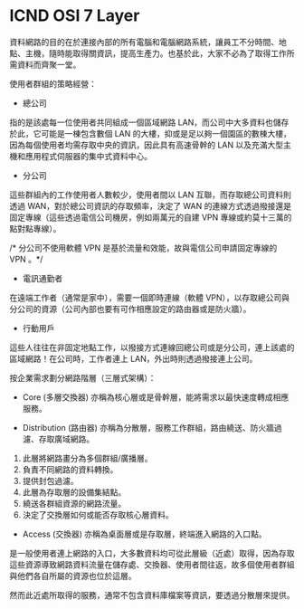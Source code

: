 # ICND OSI 7 Layer

資料網路的目的在於連接內部的所有電腦和電腦網路系統，讓員工不分時間、地點、主機，隨時能取得關資訊，提高生產力。也基於此，大家不必為了取得工作所需資料而齊聚一堂。

使用者群組的策略經營：

* 總公司

指的是該處每一位使用者共同組成一個區域網路 LAN，而公司中大多資料也儲存於此，它可能是一棟包含數個 LAN 的大樓，抑或是足以夠一個園區的數棟大樓，因為每個使用者均需存取中央的資訊，因此具有高速骨幹的 LAN 以及充滿大型主機和應用程式伺服器的集中式資料中心。

* 分公司

這些群組內的工作使用者人數較少，使用者間以 LAN 互聯，而存取總公司資料則透過 WAN，對於總公司資訊的存取頻率，決定了 WAN 的連線方式透過撥接還是固定專線（這些透過電信公司機房，例如兩萬元的自建 VPN 專線或約莫十三萬的點對點專線）。

/* 分公司不使用軟體 VPN 是基於流量和效能，故與電信公司申請固定專線的 VPN 。*/


* 電訊通勤者

在遠端工作者（通常是家中），需要一個即時連線（軟體 VPN），以存取總公司與分公司的資源（公司內部也要有可作相應設定的路由器或是防火牆）。

* 行動用戶

這些人往往在非固定地點工作，以撥接方式連線回總公司或是分公司，連上該處的區域網路！在公司時，工作者連上 LAN，外出時則透過撥接連上公司。

按企業需求劃分網路階層（三層式架構）：

* Core (多層交換器)
亦稱為核心層或是骨幹層，能將需求以最快速度轉成相應服務。



* Distribution (路由器)
亦稱為分散層，服務工作群組，路由繞送、防火牆過濾、存取廣域網路。

1. 此層將網路畫分為多個群組/廣播層。
2. 負責不同網路的資料轉換。
3. 提供封包過濾。
4. 此層為存取層的設備集結點。
5. 繞送各群組資源的網路流量。
6. 決定了交換層如何或能否存取核心層資料。

* Access (交換器)
亦稱為桌面層或是存取層，終端進入網路的入口點。

是一般使用者連上網路的入口，大多數資料均可從此層級（近處）取得，因為存取這些資源導致網路資料流量在儲存處、交換器、使用者間往返，故多個使用者群組與他們各自所屬的資源也位於這層。

然而此近處所取得的服務，通常不包含資料庫檔案等資訊，要透過分散層來提供。





